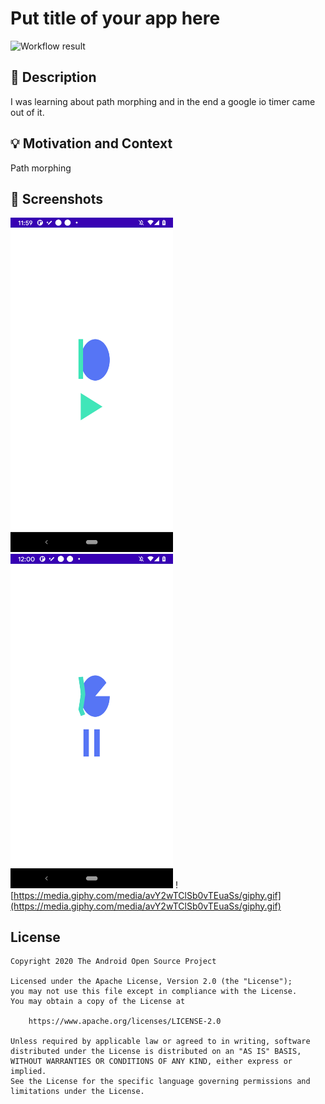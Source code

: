 # Put title of your app here

<!--- Replace <OWNER> with your Github Username and <REPOSITORY> with the name of your repository. -->
<!--- You can find both of these in the url bar when you open your repository in github. -->
![Workflow result](https://github.com/AdrianoCelentano/GoogleIOTimer/workflows/Check/badge.svg)


## :scroll: Description
<!--- Describe your app in one or two sentences -->
I was learning about path morphing and in the end a google io timer came out of it.

## :bulb: Motivation and Context
<!--- Optionally point readers to interesting parts of your submission. -->
Path morphing


## :camera_flash: Screenshots
<!-- You can add more screenshots here if you like -->
<img src="/results/screenshot_1.png" width="260">&emsp;<img src="/results/screenshot_2.png" width="260">
![https://media.giphy.com/media/avY2wTClSb0vTEuaSs/giphy.gif](https://media.giphy.com/media/avY2wTClSb0vTEuaSs/giphy.gif)

## License
```
Copyright 2020 The Android Open Source Project

Licensed under the Apache License, Version 2.0 (the "License");
you may not use this file except in compliance with the License.
You may obtain a copy of the License at

    https://www.apache.org/licenses/LICENSE-2.0

Unless required by applicable law or agreed to in writing, software
distributed under the License is distributed on an "AS IS" BASIS,
WITHOUT WARRANTIES OR CONDITIONS OF ANY KIND, either express or implied.
See the License for the specific language governing permissions and
limitations under the License.
```